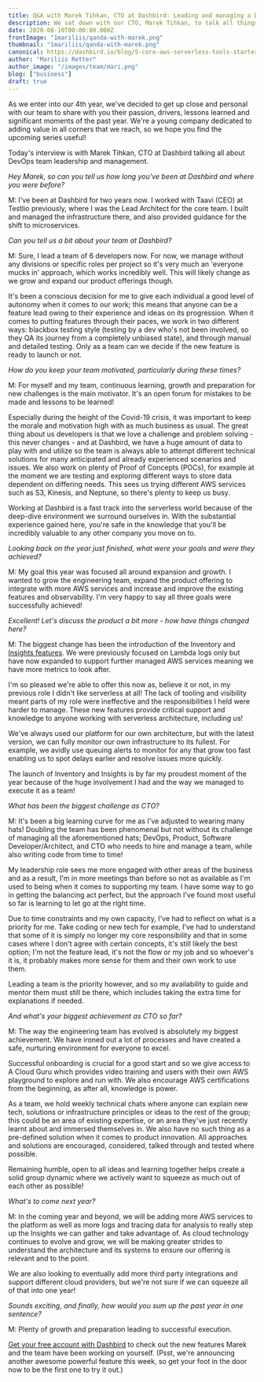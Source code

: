 ```yaml
---
title: Q&A with Marek Tihkan, CTO at Dashbird: Leading and managing a Developer team
description: We sat down with our CTO, Marek Tihkan, to talk all things CTO: from managing a team of developers to product development and lessons learned and, of course, serverless.
date: 2020-08-10T00:00:00.000Z
frontImage: "1mariliis/qanda-with-marek.png"
thumbnail: "1mariliis/qanda-with-marek.png"
canonical: https://dashbird.io/blog/5-core-aws-serverless-tools-starterkit/
author: "Mariliis Retter"
author_image: "/images/team/mari.png"
blog: ["business"]
draft: true
---
```


As we enter into our 4th year, we've decided to get up close and personal with our team to share with you their passion, drivers, lessons learned and significant moments of the past year. We're a young company dedicated to adding value in all corners that we reach, so we hope you find the upcoming series useful!

Today's interview is with Marek Tihkan, CTO at Dashbird talking all about DevOps team leadership and management.


_Hey Marek, so can you tell us how long you've been at Dashbird and where you were before?_

M: I've been at Dashbird for two years now. I worked with Taavi (CEO) at Testlio previously, where I was the Lead Architect for the core team. I built and managed the infrastructure there, and also provided guidance for the shift to microservices.


_Can you tell us a bit about your team at Dashbird?_

M: Sure, I lead a team of 6 developers now. For now, we manage without any divisions or specific roles per project so it's very much an 'everyone mucks in' approach, which works incredibly well. This will likely change as we grow and expand our product offerings though.

It's been a conscious decision for me to give each individual a good level of autonomy when it comes to our work; this means that anyone can be a feature lead owing to their experience and ideas on its progression. When it comes to putting features through their paces, we work in two different ways: blackbox testing style (testing by a dev who's not been involved, so they QA its journey from a completely unbiased state), and through manual and detailed testing. Only as a team can we decide if the new feature is ready to launch or not.


_How do you keep your team motivated, particularly during these times?_

M: For myself and my team, continuous learning, growth and preparation for new challenges is the main motivator. It's an open forum for mistakes to be made and lessons to be learned!

Especially during the height of the Covid-19 crisis, it was important to keep the morale and motivation high with as much business as usual. The great thing about us developers is that we love a challenge and problem solving - this never changes - and at Dashbird, we have a huge amount of data to play with and utilize so the team is always able to attempt different technical solutions for many anticipated and already experienced scenarios and issues. We also work on plenty of Proof of Concepts (POCs), for example at the moment we are testing and exploring different ways to store data dependent on differing needs. This sees us trying different AWS services such as S3, Kinesis, and Neptune, so there's plenty to keep us busy.

Working at Dashbird is a fast track into the serverless world because of the deep-dive environment we surround ourselves in. With the substantial experience gained here, you're safe in the knowledge that you'll be incredibly valuable to any other company you move on to.


_Looking back on the year just finished, what were your goals and were they achieved?_

M: My goal this year was focused all around expansion and growth. I wanted to grow the engineering team, expand the product offering to integrate with more AWS services and increase and improve the existing features and observability. I'm very happy to say all three goals were successfully achieved!


_Excellent! Let's discuss the product a bit more - how have things changed here?_

M: The biggest change has been the introduction of the Inventory and [Insights features](https://dashbird.io/features/insights-engine/). We were previously focused on Lambda logs only but have now expanded to support further managed AWS services meaning we have more metrics to look after.

I'm so pleased we're able to offer this now as, believe it or not, in my previous role I didn't like serverless at all! The lack of tooling and visibility meant parts of my role were ineffective and the responsibilities I held were harder to manage. These new features provide critical support and knowledge to anyone working with serverless architecture, including us!


We've always used our platform for our own architecture, but with the latest version, we can fully monitor our own infrastructure to its fullest. For example, we avidly use queuing alerts to monitor for any that grow too fast enabling us to spot delays earlier and resolve issues more quickly.

The launch of Inventory and Insights is by far my proudest moment of the year because of the huge involvement I had and the way we managed to execute it as a team!


_What has been the biggest challenge as CTO?_

M: It's been a big learning curve for me as I've adjusted to wearing many hats! Doubling the team has been phenomenal but not without its challenge of managing all the aforementioned hats; DevOps, Product, Software Developer/Architect, and CTO who needs to hire and manage a team, while also writing code from time to time!

My leadership role sees me more engaged with other areas of the business and as a result, I'm in more meetings than before so not as available as I'm used to being when it comes to supporting my team. I have some way to go in getting the balancing act perfect, but the approach I've found most useful so far is learning to let go at the right time.


Due to time constraints and my own capacity, I've had to reflect on what is a priority for me. Take coding or new tech for example, I've had to understand that some of it is simply no longer my core responsibility and that in some cases where I don't agree with certain concepts, it's still likely the best option; I'm not the feature lead, it's not the flow or my job and so whoever's it is, it probably makes more sense for them and their own work to use them.

Leading a team is the priority however, and so my availability to guide and mentor them must still be there, which includes taking the extra time for explanations if needed.


_And what's your biggest achievement as CTO so far?_

M: The way the engineering team has evolved is absolutely my biggest achievement. We have ironed out a lot of processes and have created a safe, nurturing environment for everyone to excel.

Successful onboarding is crucial for a good start and so we give access to A Cloud Guru which provides video training and users with their own AWS playground to explore and run with. We also encourage AWS certifications from the beginning, as after all, knowledge is power.

As a team, we hold weekly technical chats where anyone can explain new tech, solutions or infrastructure principles or ideas to the rest of the group; this could be an area of existing expertise, or an area they've just recently learnt about and immersed themselves in. We also have no such thing as a pre-defined solution when it comes to product innovation. All approaches and solutions are encouraged, considered, talked through and tested where possible.

Remaining humble, open to all ideas and learning together helps create a solid group dynamic where we actively want to squeeze as much out of each other as possible!


_What's to come next year?_

M: In the coming year and beyond, we will be adding more AWS services to the platform as well as more logs and tracing data for analysis to really step up the Insights we can gather and take advantage of. As cloud technology continues to evolve and grow, we will be making greater strides to understand the architecture and its systems to ensure our offering is relevant and to the point.

We are also looking to eventually add more third party integrations and support different cloud providers, but we're not sure if we can squeeze all of that into one year!


_Sounds exciting, and finally, how would you sum up the past year in one sentence?_

M: Plenty of growth and preparation leading to successful execution.


[Get your free account with Dashbird](https://dashbird.io/#register) to check out the new features Marek and the team have been working on yourself. (Psst, we're announcing another awesome powerful feature this week, so get your foot in the door now to be the first one to try it out.)
